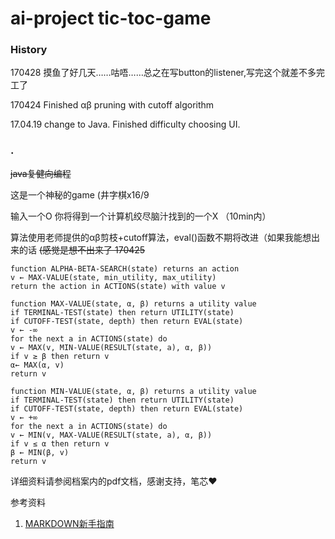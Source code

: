 # ai-project tic-toc-game

### History

170428 摸鱼了好几天……咕唔……总之在写button的listener,写完这个就差不多完工了

170424 Finished αβ pruning with cutoff algorithm
       <!--看了网上的例子才想到用button做棋盘 觉得自己很笨 之前自己做的棋盘图片都白做了 不开心T.T-->

17.04.19 change to Java. Finished difficulty choosing UI.

### .
<del>java复健向编程</del>

这是一个神秘的game (井字棋x16/9

输入一个O 你将得到一个计算机绞尽脑汁找到的一个X （10min内）

算法使用老师提供的αβ剪枝+cutoff算法，eval()函数不期将改进（如果我能想出来的话 <del>(感觉是想不出来了 170425</del>

```
function ALPHA-BETA-SEARCH(state) returns an action
v ← MAX-VALUE(state, min_utility, max_utility)
return the action in ACTIONS(state) with value v

function MAX-VALUE(state, α, β) returns a utility value
if TERMINAL-TEST(state) then return UTILITY(state)
if CUTOFF-TEST(state, depth) then return EVAL(state)
v ← -∞
for the next a in ACTIONS(state) do
v ← MAX(v, MIN-VALUE(RESULT(state, a), α, β))
if v ≥ β then return v
α← MAX(α, v)
return v

function MIN-VALUE(state, α, β) returns a utility value
if TERMINAL-TEST(state) then return UTILITY(state)
if CUTOFF-TEST(state, depth) then return EVAL(state)
v ← +∞
for the next a in ACTIONS(state) do
v ← MIN(v, MAX-VALUE(RESULT(state, a), α, β))
if v ≤ α then return v
β ← MIN(β, v)
return v
```

详细资料请参阅档案内的pdf文档，感谢支持，笔芯♥

参考资料
1. [MARKDOWN新手指南](http://www.jianshu.com/p/q81RER)

